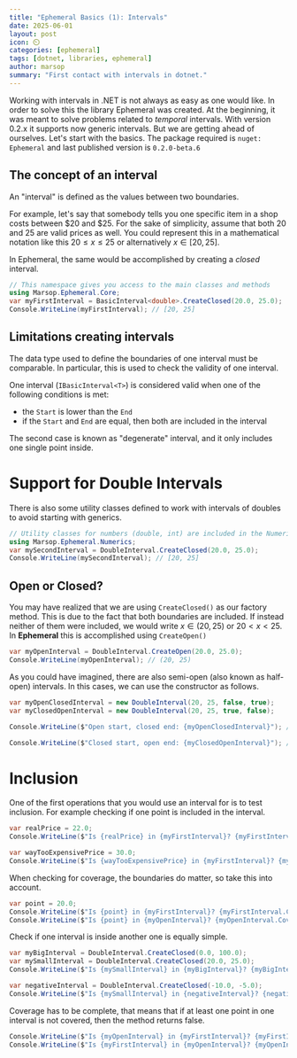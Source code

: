 ```yaml
---
title: "Ephemeral Basics (1): Intervals"
date: 2025-06-01
layout: post
icon: ⏲️
categories: [ephemeral]
tags: [dotnet, libraries, ephemeral]
author: marsop
summary: "First contact with intervals in dotnet."
---
```


Working with intervals in .NET is not always as easy as one would like. In order to solve this the library Ephemeral was created. At the beginning, it was meant to solve problems related to *temporal* intervals. With version 0.2.x it supports now generic intervals. But we are getting ahead of ourselves. Let's start with the basics. The package required is `nuget: Ephemeral` and last published version is `0.2.0-beta.6`

## The concept of an interval

An "interval" is defined as the values between two boundaries. 

For example, let's say that somebody tells you one specific item in a shop costs between $20 and $25. For the sake of simplicity, assume that both 20 and 25 are valid prices as well. You could represent this in a mathematical notation like this $20 \leq x \leq 25$ or alternatively $x \in [20,25]$. 

In Ephemeral, the same would be accomplished by creating a *closed* interval.


```C#
// This namespace gives you access to the main classes and methods
using Marsop.Ephemeral.Core;
var myFirstInterval = BasicInterval<double>.CreateClosed(20.0, 25.0);
Console.WriteLine(myFirstInterval); // [20, 25]
```

## Limitations creating intervals

The data type used to define the boundaries of one interval must be comparable. In particular, this is used to check the validity of one interval.

One interval (`IBasicInterval<T>`) is considered valid when one of the following conditions is met:

- the `Start` is lower than the `End`
- if the `Start` and `End` are equal, then both are included in the interval

The second case is known as "degenerate" interval, and it only includes one single point inside.

# Support for Double Intervals

There is also some utility classes defined to work with intervals of doubles to avoid starting with generics.


```C#
// Utility classes for numbers (double, int) are included in the Numerics namespace.
using Marsop.Ephemeral.Numerics;
var mySecondInterval = DoubleInterval.CreateClosed(20.0, 25.0);
Console.WriteLine(mySecondInterval); // [20, 25]
```

## Open or Closed?

You may have realized that we are using `CreateClosed()` as our factory method. This is due to the fact that both boundaries are included. If instead neither of them were included, we would write $x \in (20,25)$ or $20 \lt x \lt 25$. In **Ephemeral** this is accomplished using `CreateOpen()`


```C#
var myOpenInterval = DoubleInterval.CreateOpen(20.0, 25.0);
Console.WriteLine(myOpenInterval); // (20, 25) 
```

As you could have imagined, there are also semi-open (also known as half-open) intervals. In this cases, we can use the constructor as follows.


```C#
var myOpenClosedInterval = new DoubleInterval(20, 25, false, true);
var myClosedOpenInterval = new DoubleInterval(20, 25, true, false);

Console.WriteLine($"Open start, closed end: {myOpenClosedInterval}"); // Open start, closed end: (20, 25]

Console.WriteLine($"Closed start, open end: {myClosedOpenInterval}"); // Closed start, open end: [20, 25)
```

# Inclusion

One of the first operations that you would use an interval for is to test inclusion. For example checking if one point is included in the interval.


```C#
var realPrice = 22.0;
Console.WriteLine($"Is {realPrice} in {myFirstInterval}? {myFirstInterval.Covers(realPrice)}"); // Is 22 in [20, 25]? True

var wayTooExpensivePrice = 30.0;
Console.WriteLine($"Is {wayTooExpensivePrice} in {myFirstInterval}? {myFirstInterval.Covers(wayTooExpensivePrice)}"); // Is 30 in [20, 25]? False
```

When checking for coverage, the boundaries do matter, so take this into account.


```C#
var point = 20.0;
Console.WriteLine($"Is {point} in {myFirstInterval}? {myFirstInterval.Covers(point)}"); // Is 20 in [20, 25]? True
Console.WriteLine($"Is {point} in {myOpenInterval}? {myOpenInterval.Covers(point)}"); // Is 20 in (20, 25)? False
```

Check if one interval is inside another one is equally simple.

```C#
var myBigInterval = DoubleInterval.CreateClosed(0.0, 100.0);
var mySmallInterval = DoubleInterval.CreateClosed(20.0, 25.0);
Console.WriteLine($"Is {mySmallInterval} in {myBigInterval}? {myBigInterval.Covers(mySmallInterval)}"); // Is [20, 25] in [0, 100]? True

var negativeInterval = DoubleInterval.CreateClosed(-10.0, -5.0);
Console.WriteLine($"Is {mySmallInterval} in {negativeInterval}? {negativeInterval.Covers(mySmallInterval)}"); // Is [20, 25] in [-10, -5]? False
```

Coverage has to be complete, that means that if at least one point in one interval is not covered, then the method returns false.


```C#
Console.WriteLine($"Is {myOpenInterval} in {myFirstInterval}? {myFirstInterval.Covers(myOpenInterval)}"); // Is (20, 25) in [20, 25]? True
Console.WriteLine($"Is {myFirstInterval} in {myOpenInterval}? {myOpenInterval.Covers(myFirstInterval)}"); // Is [20, 25] in (20, 25)? False
```
